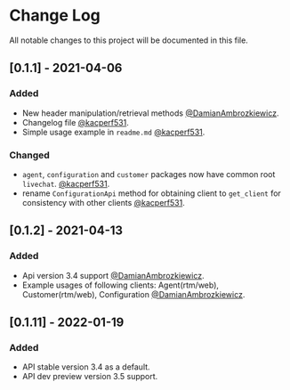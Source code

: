 # Change Log
All notable changes to this project will be documented in this file.


## [0.1.1] - 2021-04-06

### Added

- New header manipulation/retrieval methods [@DamianAmbrozkiewicz](https://github.com/DamianAmbrozkiewicz).
- Changelog file [@kacperf531](https://github.com/kacperf531).
- Simple usage example in `readme.md` [@kacperf531](https://github.com/kacperf531).

### Changed

- `agent`, `configuration` and `customer` packages now have common root `livechat`. [@kacperf531](https://github.com/kacperf531).
- rename `ConfigurationApi` method for obtaining client to `get_client` for consistency with other clients [@kacperf531](https://github.com/kacperf531).

## [0.1.2] - 2021-04-13

### Added
- Api version 3.4 support [@DamianAmbrozkiewicz](https://github.com/DamianAmbrozkiewicz).
- Example usages of following clients: Agent(rtm/web), Customer(rtm/web), Configuration [@DamianAmbrozkiewicz](https://github.com/DamianAmbrozkiewicz).

## [0.1.11] - 2022-01-19

### Added
- API stable version 3.4 as a default.
- API dev preview version 3.5 support.
